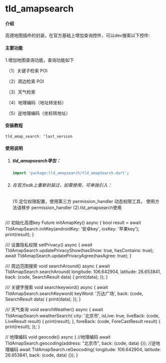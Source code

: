 # tld_amapsearch

#### 介绍
高德地图插件的封装，在官方基础上增加查询控件，可以dev搜索以下控件:

#### 主要功能

1.增加地图查询功能，查询功能如下

​    （1）关键子检索 POI

​    （2）周边检索 POI

​    （3）天气检索

​    （4）地理编码（地址转坐标）

​    （5）逆地理编码（坐标转地址）


#### 安装教程
  ```dart
  tld_amap_search: ^last_version
  ```

#### 使用说明

1. ##### tld_amapsearch导包：
   ```dart
   import 'package:tld_amapsearch/tld_amapSearch.dart';
   ```

2. ###### 在官方sdk上重新封装过，如需使用，可单独引入：

   (1).定位权限配置，使用第三方 permission_handler 动态权限工具，  使用方法请移步 permission_handler
   (2).tld_amapsearch使用

   ```dart
  /// 初始化高德key
  Future<void> initAmapKey() async {
    bool result =
        await TldAmapSearch.initKey(androidKey: '安卓key', iosKey: '苹果key');
    print(result);
  }

  /// 设置隐私权限
  setPrivacy() async {
    await TldAmapSearch.updatePrivacyShow(hasShow: true, hasContains: true);
    await TldAmapSearch.updatePrivacyAgree(hasAgree: true);
  }

  /// 周边范围搜索
  void searchAround() async {
    await TldAmapSearch.searchAround(
        longitude: 106.642904,
        latitude: 26.653841,
        back: (code, SearchResult data) {
          print(data);
        });
  }

  /// 关键字搜索
  void searchkeyword() async {
    await TldAmapSearch.searchKeyword(
        keyWord: '万达广场',
        back: (code, SearchResult data) {
          print(data);
        });
  }
  
  /// 天气查询
  void searchWeather() async {
    await TldAmapSearch.weatherSearch(
        city: '北京市',
        isLive: true,
        liveBack: (code, LiveResult result) {
          print(result);
        },
        foreBack: (code, ForeCastResult result) {
          print(result);
        });
  }

  // 地理编码
  void geocode() async {
    //地理编码
    await TldAmapSearch.geocoding(address: "北京市", back: (code, data) {});
    //逆地理编码
    await TldAmapSearch.reGeocoding(
        longitude: 106.642904, latitude: 26.653841, back: (code, data) {});
  }
   ```


